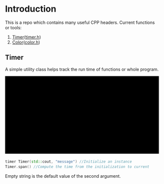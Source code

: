 # Introduction

This is a repo which contains many useful CPP headers. Current functions or tools:

1. [Timer]()([timer.h](./include/timer.h))
2. [Color]()([color.h](./include/color.h))

## Timer

A simple utility class helps track the run time of functions or whole program.

![](./assets/demo.gif)

``` C++
timer Timer(std::cout, "message") //Initialize an instance
Timer.span() //Compute the time from the initialization to current
```

Empty string is the default value of the second argument.